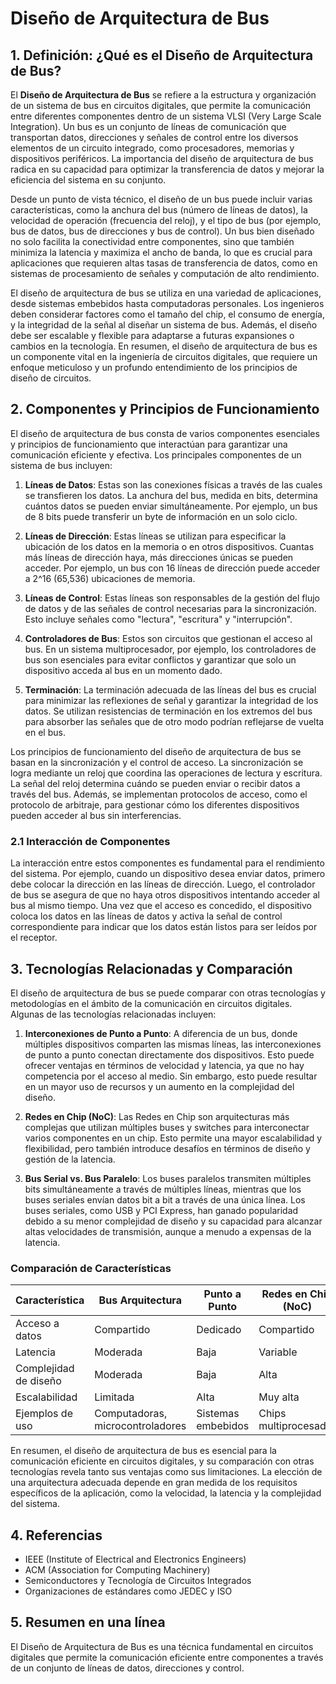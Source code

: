 # Diseño de Arquitectura de Bus

## 1. Definición: ¿Qué es el **Diseño de Arquitectura de Bus**?
El **Diseño de Arquitectura de Bus** se refiere a la estructura y organización de un sistema de bus en circuitos digitales, que permite la comunicación entre diferentes componentes dentro de un sistema VLSI (Very Large Scale Integration). Un bus es un conjunto de líneas de comunicación que transportan datos, direcciones y señales de control entre los diversos elementos de un circuito integrado, como procesadores, memorias y dispositivos periféricos. La importancia del diseño de arquitectura de bus radica en su capacidad para optimizar la transferencia de datos y mejorar la eficiencia del sistema en su conjunto.

Desde un punto de vista técnico, el diseño de un bus puede incluir varias características, como la anchura del bus (número de líneas de datos), la velocidad de operación (frecuencia del reloj), y el tipo de bus (por ejemplo, bus de datos, bus de direcciones y bus de control). Un bus bien diseñado no solo facilita la conectividad entre componentes, sino que también minimiza la latencia y maximiza el ancho de banda, lo que es crucial para aplicaciones que requieren altas tasas de transferencia de datos, como en sistemas de procesamiento de señales y computación de alto rendimiento.

El diseño de arquitectura de bus se utiliza en una variedad de aplicaciones, desde sistemas embebidos hasta computadoras personales. Los ingenieros deben considerar factores como el tamaño del chip, el consumo de energía, y la integridad de la señal al diseñar un sistema de bus. Además, el diseño debe ser escalable y flexible para adaptarse a futuras expansiones o cambios en la tecnología. En resumen, el diseño de arquitectura de bus es un componente vital en la ingeniería de circuitos digitales, que requiere un enfoque meticuloso y un profundo entendimiento de los principios de diseño de circuitos.

## 2. Componentes y Principios de Funcionamiento
El diseño de arquitectura de bus consta de varios componentes esenciales y principios de funcionamiento que interactúan para garantizar una comunicación eficiente y efectiva. Los principales componentes de un sistema de bus incluyen:

1. **Líneas de Datos**: Estas son las conexiones físicas a través de las cuales se transfieren los datos. La anchura del bus, medida en bits, determina cuántos datos se pueden enviar simultáneamente. Por ejemplo, un bus de 8 bits puede transferir un byte de información en un solo ciclo.

2. **Líneas de Dirección**: Estas líneas se utilizan para especificar la ubicación de los datos en la memoria o en otros dispositivos. Cuantas más líneas de dirección haya, más direcciones únicas se pueden acceder. Por ejemplo, un bus con 16 líneas de dirección puede acceder a 2^16 (65,536) ubicaciones de memoria.

3. **Líneas de Control**: Estas líneas son responsables de la gestión del flujo de datos y de las señales de control necesarias para la sincronización. Esto incluye señales como "lectura", "escritura" y "interrupción".

4. **Controladores de Bus**: Estos son circuitos que gestionan el acceso al bus. En un sistema multiprocesador, por ejemplo, los controladores de bus son esenciales para evitar conflictos y garantizar que solo un dispositivo acceda al bus en un momento dado.

5. **Terminación**: La terminación adecuada de las líneas del bus es crucial para minimizar las reflexiones de señal y garantizar la integridad de los datos. Se utilizan resistencias de terminación en los extremos del bus para absorber las señales que de otro modo podrían reflejarse de vuelta en el bus.

Los principios de funcionamiento del diseño de arquitectura de bus se basan en la sincronización y el control de acceso. La sincronización se logra mediante un reloj que coordina las operaciones de lectura y escritura. La señal del reloj determina cuándo se pueden enviar o recibir datos a través del bus. Además, se implementan protocolos de acceso, como el protocolo de arbitraje, para gestionar cómo los diferentes dispositivos pueden acceder al bus sin interferencias.

### 2.1 Interacción de Componentes
La interacción entre estos componentes es fundamental para el rendimiento del sistema. Por ejemplo, cuando un dispositivo desea enviar datos, primero debe colocar la dirección en las líneas de dirección. Luego, el controlador de bus se asegura de que no haya otros dispositivos intentando acceder al bus al mismo tiempo. Una vez que el acceso es concedido, el dispositivo coloca los datos en las líneas de datos y activa la señal de control correspondiente para indicar que los datos están listos para ser leídos por el receptor.

## 3. Tecnologías Relacionadas y Comparación
El diseño de arquitectura de bus se puede comparar con otras tecnologías y metodologías en el ámbito de la comunicación en circuitos digitales. Algunas de las tecnologías relacionadas incluyen:

1. **Interconexiones de Punto a Punto**: A diferencia de un bus, donde múltiples dispositivos comparten las mismas líneas, las interconexiones de punto a punto conectan directamente dos dispositivos. Esto puede ofrecer ventajas en términos de velocidad y latencia, ya que no hay competencia por el acceso al medio. Sin embargo, esto puede resultar en un mayor uso de recursos y un aumento en la complejidad del diseño.

2. **Redes en Chip (NoC)**: Las Redes en Chip son arquitecturas más complejas que utilizan múltiples buses y switches para interconectar varios componentes en un chip. Esto permite una mayor escalabilidad y flexibilidad, pero también introduce desafíos en términos de diseño y gestión de la latencia.

3. **Bus Serial vs. Bus Paralelo**: Los buses paralelos transmiten múltiples bits simultáneamente a través de múltiples líneas, mientras que los buses seriales envían datos bit a bit a través de una única línea. Los buses seriales, como USB y PCI Express, han ganado popularidad debido a su menor complejidad de diseño y su capacidad para alcanzar altas velocidades de transmisión, aunque a menudo a expensas de la latencia.

### Comparación de Características
| Característica                | Bus Arquitectura        | Punto a Punto       | Redes en Chip (NoC) | Bus Serial         |
|-------------------------------|-------------------------|----------------------|---------------------|---------------------|
| Acceso a datos                | Compartido              | Dedicado             | Compartido          | Compartido          |
| Latencia                      | Moderada                | Baja                 | Variable             | Baja                |
| Complejidad de diseño         | Moderada                | Baja                 | Alta                | Moderada            |
| Escalabilidad                 | Limitada                | Alta                 | Muy alta            | Alta                |
| Ejemplos de uso               | Computadoras, microcontroladores | Sistemas embebidos  | Chips multiprocesador | Dispositivos USB, PCIe |

En resumen, el diseño de arquitectura de bus es esencial para la comunicación eficiente en circuitos digitales, y su comparación con otras tecnologías revela tanto sus ventajas como sus limitaciones. La elección de una arquitectura adecuada depende en gran medida de los requisitos específicos de la aplicación, como la velocidad, la latencia y la complejidad del sistema.

## 4. Referencias
- IEEE (Institute of Electrical and Electronics Engineers)
- ACM (Association for Computing Machinery)
- Semiconductores y Tecnología de Circuitos Integrados
- Organizaciones de estándares como JEDEC y ISO

## 5. Resumen en una línea
El Diseño de Arquitectura de Bus es una técnica fundamental en circuitos digitales que permite la comunicación eficiente entre componentes a través de un conjunto de líneas de datos, direcciones y control.